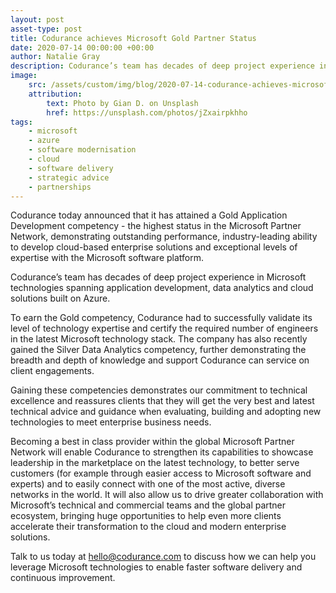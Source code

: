 ```yaml
---
layout: post
asset-type: post
title: Codurance achieves Microsoft Gold Partner Status
date: 2020-07-14 00:00:00 +00:00
author: Natalie Gray
description: Codurance’s team has decades of deep project experience in Microsoft technologies spanning application development, data analytics and cloud solutions built on Azure.
image:
    src: /assets/custom/img/blog/2020-07-14-codurance-achieves-microsoft-gold-partner-status/banner.jpeg
    attribution: 
        text: Photo by Gian D. on Unsplash
        href: https://unsplash.com/photos/jZxairpkhho
tags:
    - microsoft
    - azure
    - software modernisation
    - cloud
    - software delivery
    - strategic advice
    - partnerships
---
```


Codurance today announced that it has attained a Gold Application Development competency - the highest status in the Microsoft Partner Network, demonstrating outstanding performance, industry-leading ability to develop cloud-based enterprise solutions and exceptional levels of expertise with the Microsoft software platform.

Codurance’s team has decades of deep project experience in Microsoft technologies spanning application development, data analytics and cloud solutions built on Azure.

To earn the Gold competency, Codurance had to successfully validate its level of technology expertise and certify the required number of engineers in the latest Microsoft technology stack. The company has also recently gained the Silver Data Analytics competency, further demonstrating the breadth and depth of knowledge and support Codurance can service on client engagements.

Gaining these competencies demonstrates our commitment to technical excellence and reassures clients that they will get the very best and latest technical advice and guidance when evaluating, building and adopting new technologies to meet enterprise business needs.

Becoming a best in class provider within the global Microsoft Partner Network will enable Codurance to strengthen its capabilities to showcase leadership in the marketplace on the latest technology, to better serve customers (for example through easier access to Microsoft software and experts) and to easily connect with one of the most active, diverse networks in the world. It will also allow us to drive greater collaboration with Microsoft’s technical and commercial teams and the global partner ecosystem, bringing huge opportunities to help even more clients accelerate their transformation to the cloud and modern enterprise solutions.

Talk to us today at [hello@codurance.com](mailto:hello@codurance.com) to discuss how we can help you leverage Microsoft technologies to enable faster software delivery and continuous improvement. 